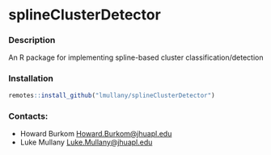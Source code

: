 # splineClusterDetector

### Description

An R package for implementing spline-based cluster classification/detection

### Installation
```r
remotes::install_github("lmullany/splineClusterDetector")
```

### Contacts:
 - Howard Burkom <Howard.Burkom@jhuapl.edu>
 - Luke Mullany <Luke.Mullany@jhuapl.edu>





